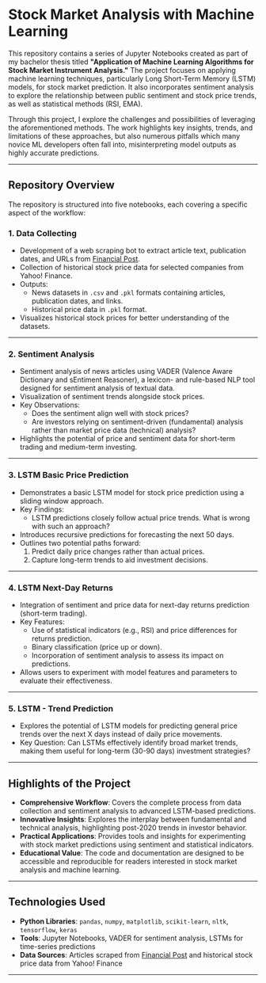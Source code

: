 # Stock Market Analysis with Machine Learning

This repository contains a series of Jupyter Notebooks created as part of my bachelor thesis titled **"Application of Machine Learning Algorithms for Stock Market Instrument Analysis."** The project focuses on applying machine learning techniques, particularly Long Short-Term Memory (LSTM) models, for stock market prediction. It also incorporates sentiment analysis to explore the relationship between public sentiment and stock price trends, as well as statistical methods (RSI, EMA).

Through this project, I explore the challenges and possibilities of leveraging the aforementioned methods. The work highlights key insights, trends, and limitations of these approaches, but also numerous pitfalls which many novice ML developers often fall into, misinterpreting model outputs as highly accurate predictions.

---

## Repository Overview

The repository is structured into five notebooks, each covering a specific aspect of the workflow:

### 1. **Data Collecting**
   - Development of a web scraping bot to extract article text, publication dates, and URLs from [Financial Post](https://business.financialpost.com).
   - Collection of historical stock price data for selected companies from Yahoo! Finance.
   - Outputs:
     - News datasets in `.csv` and `.pkl` formats containing articles, publication dates, and links.
     - Historical price data in `.pkl` format.
   - Visualizes historical stock prices for better understanding of the datasets.

---

### 2. **Sentiment Analysis**
   - Sentiment analysis of news articles using VADER (Valence Aware Dictionary and sEntiment Reasoner), a lexicon- and rule-based NLP tool designed for sentiment analysis of textual data.
   - Visualization of sentiment trends alongside stock prices.
   - Key Observations:
     - Does the sentiment align well with stock prices?
     - Are investors relying on sentiment-driven (fundamental) analysis rather than market price data (technical) analysis?
   - Highlights the potential of price and sentiment data for short-term trading and medium-term investing.

---

### 3. **LSTM Basic Price Prediction**
   - Demonstrates a basic LSTM model for stock price prediction using a sliding window approach. 
   - Key Findings:
     - LSTM predictions closely follow actual price trends. What is wrong with such an approach?
   - Introduces recursive predictions for forecasting the next 50 days.
   - Outlines two potential paths forward:
     1. Predict daily price changes rather than actual prices.
     2. Capture long-term trends to aid investment decisions.

---

### 4. **LSTM Next-Day Returns**
   - Integration of sentiment and price data for next-day returns prediction (short-term trading).
   - Key Features:
     - Use of statistical indicators (e.g., RSI) and price differences for returns prediction.
     - Binary classification (price up or down).
     - Incorporation of sentiment analysis to assess its impact on predictions.
   - Allows users to experiment with model features and parameters to evaluate their effectiveness.

---

### 5. **LSTM - Trend Prediction**
   - Explores the potential of LSTM models for predicting general price trends over the next X days instead of daily price movements.
   - Key Question: Can LSTMs effectively identify broad market trends, making them useful for long-term (30-90 days) investment strategies?

---

## Highlights of the Project
- **Comprehensive Workflow**: Covers the complete process from data collection and sentiment analysis to advanced LSTM-based predictions.
- **Innovative Insights**: Explores the interplay between fundamental and technical analysis, highlighting post-2020 trends in investor behavior.
- **Practical Applications**: Provides tools and insights for experimenting with stock market predictions using sentiment and statistical indicators.
- **Educational Value**: The code and documentation are designed to be accessible and reproducible for readers interested in stock market analysis and machine learning.

---

## Technologies Used
- **Python Libraries**: `pandas`, `numpy`, `matplotlib`, `scikit-learn`, `nltk`, `tensorflow`, `keras`
- **Tools**: Jupyter Notebooks, VADER for sentiment analysis, LSTMs for time-series predictions
- **Data Sources**: Articles scraped from [Financial Post](https://business.financialpost.com) and historical stock price data from Yahoo! Finance

---
